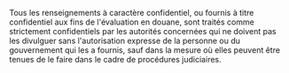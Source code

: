 Tous les renseignements à caractère confidentiel, ou
fournis à titre confidentiel aux fins de l'évaluation en douane, sont
traités comme strictement confidentiels par les autorités concernées qui
ne doivent pas les divulguer sans l'autorisation expresse de la
personne ou du gouvernement qui les a fournis, sauf dans la mesure où
elles peuvent être tenues de le faire dans le cadre de procédures
judiciaires.